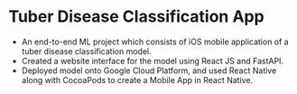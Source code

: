 # Tuber Disease Classification App
- An end-to-end ML project which consists of iOS mobile application of a tuber disease classification model.
- Created a website interface for the model using React JS and FastAPI. 
- Deployed model onto Google Cloud Platform, and used React Native along with CocoaPods to create a Mobile App in React Native.
